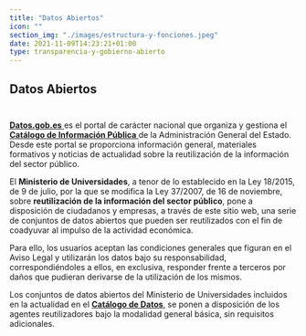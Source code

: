 ```yaml
---
title: "Datos Abiertos"
icon: ""
section_img: "./images/estructura-y-fonciones.jpeg"
date: 2021-11-09T14:23:21+01:00
type: transparencia-y-gobierno-abierto
---
```

## Datos Abiertos  <br><br>

<a href="https://datos.gob.es/" target="_blank"> **Datos.gob.es** <i class="fas fa-external-link-alt"></i></a> es el portal de carácter nacional que organiza y gestiona el <a href="https://datos.gob.es/catalogo" target="_blank"> **Catálogo de Información Pública** <i class="fas fa-external-link-alt"></i></a>  de la Administración General del Estado. Desde este portal se proporciona información general, materiales formativos y noticias de actualidad sobre la reutilización de la información del sector público.  

El **Ministerio de Universidades**, a tenor de lo establecido en la Ley 18/2015, de 9 de julio, por la que se modifica la  Ley 37/2007, de 16 de noviembre, sobre **reutilización de la información del sector público**, pone a disposición de ciudadanos y empresas, a través de este sitio web, una serie de conjuntos de datos abiertos que pueden ser reutilizados con el fin de coadyuvar al impulso de la actividad económica.  

Para ello, los usuarios aceptan las condiciones generales que figuran en el Aviso Legal y utilizarán los datos bajo su responsabilidad, correspondiéndoles a ellos, en exclusiva, responder frente a terceros por daños que pudieran derivarse de la utilización de los mismos.  

Los conjuntos de datos abiertos del Ministerio de Universidades incluidos en la actualidad en el <a href="https://datos.gob.es/es/catalogo?_publisher_display_name_limit=0&publisher_display_name=Ministerio+de+Universidades" target="_blank"> **Catálogo de Datos**,<i class="fas fa-external-link-alt"></i></a> se ponen a disposición de los agentes reutilizadores bajo la modalidad general básica, sin requisitos adicionales. 